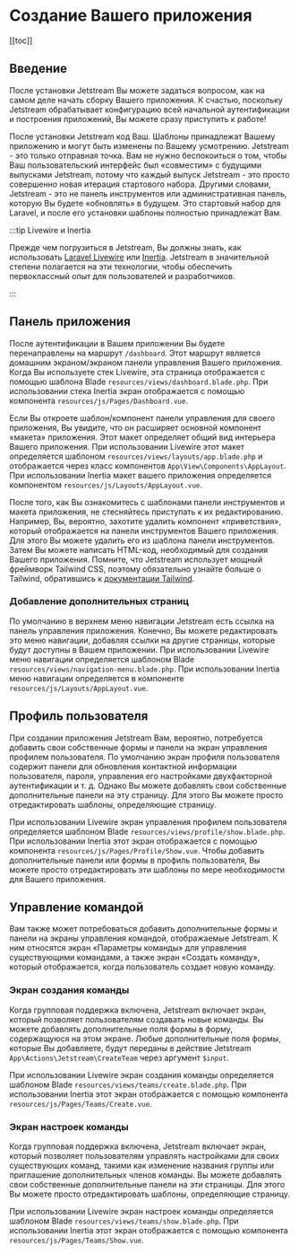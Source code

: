 # Создание Вашего приложения

[[toc]]

## Введение

После установки Jetstream Вы можете задаться вопросом, как на самом деле начать сборку Вашего приложения. К счастью, поскольку Jetstream обрабатывает конфигурацию всей начальной аутентификации и построения приложений, Вы можете сразу приступить к работе!

После установки Jetstream код Ваш. Шаблоны принадлежат Вашему приложению и могут быть изменены по Вашему усмотрению. Jetstream - это только отправная точка. Вам не нужно беспокоиться о том, чтобы Ваш пользовательский интерфейс был «совместим» с будущими выпусками Jetstream, потому что каждый выпуск Jetstream - это просто совершенно новая итерация стартового набора. Другими словами, Jetstream - это не панель инструментов или административная панель, которую Вы будете «обновлять» в будущем. Это стартовый набор для Laravel, и после его установки шаблоны полностью принадлежат Вам.

:::tip Livewire и Inertia

Прежде чем погрузиться в Jetstream, Вы должны знать, как использовать [Laravel Livewire](https://laravel-livewire.com) или [Inertia](https://inertiajs.ru). Jetstream в значительной степени полагается на эти технологии, чтобы обеспечить первоклассный опыт для пользователей и разработчиков.

:::

## Панель приложения

После аутентификации в Вашем приложении Вы будете перенаправлены на маршрут `/dashboard`. Этот маршрут является домашним экраном/экраном панели управления Вашего приложения. Когда Вы используете стек Livewire, эта страница отображается с помощью шаблона Blade `resources/views/dashboard.blade.php`. При использовании стека Inertia экран отображается с помощью компонента `resources/js/Pages/Dashboard.vue`.

Если Вы откроете шаблон/компонент панели управления для своего приложения, Вы увидите, что он расширяет основной компонент «макета» приложения. Этот макет определяет общий вид интерьера Вашего приложения. При использовании Livewire этот макет определяется шаблоном `resources/views/layouts/app.blade.php` и отображается через класс компонентов `App\View\Components\AppLayout`. При использовании Inertia макет вашего приложения определяется компонентом `resources/js/Layouts/AppLayout.vue`.

После того, как Вы ознакомитесь с шаблонами панели инструментов и макета приложения, не стесняйтесь приступать к их редактированию. Например, Вы, вероятно, захотите удалить компонент «приветствия», который отображается на панели инструментов Вашего приложения. Для этого Вы можете удалить его из шаблона панели инструментов. Затем Вы можете написать HTML-код, необходимый для создания Вашего приложения. Помните, что Jetstream использует мощный фреймворк Tailwind CSS, поэтому обязательно узнайте больше о Tailwind, обратившись к [документации Tailwind](https://tailwindcss.su/docs).

### Добавление дополнительных страниц

По умолчанию в верхнем меню навигации Jetstream есть ссылка на панель управления приложения. Конечно, Вы можете редактировать это меню навигации, добавляя ссылки на другие страницы, которые будут доступны в Вашем приложении. При использовании Livewire меню навигации определяется шаблоном Blade `resources/views/navigation-menu.blade.php`. При использовании Inertia меню навигации определяется в компоненте `resources/js/Layouts/AppLayout.vue`.

## Профиль пользователя

При создании приложения Jetstream Вам, вероятно, потребуется добавить свои собственные формы и панели на экран управления профилем пользователя. По умолчанию экран профиля пользователя содержит панели для обновления контактной информации пользователя, пароля, управления его настройками двухфакторной аутентификации и т. д. Однако Вы можете добавлять свои собственные дополнительные панели на эту страницу. Для этого Вы можете просто отредактировать шаблоны, определяющие страницу.

При использовании Livewire экран управления профилем пользователя определяется шаблоном Blade `resources/views/profile/show.blade.php`. При использовании Inertia этот экран отображается с помощью компонента `resources/js/Pages/Profile/Show.vue`. Чтобы добавить дополнительные панели или формы в профиль пользователя, Вы можете просто отредактировать эти шаблоны по мере необходимости для Вашего приложения.

## Управление командой

Вам также может потребоваться добавить дополнительные формы и панели на экраны управления командой, отображаемые Jetstream. К ним относятся экран «Параметры команды» для управления существующими командами, а также экран «Создать команду», который отображается, когда пользователь создает новую команду.

### Экран создания команды

Когда групповая поддержка включена, Jetstream включает экран, который позволяет пользователям создавать новые команды. Вы можете добавлять дополнительные поля формы в форму, содержащуюся на этом экране. Любые дополнительные поля формы, которые Вы добавляете, будут переданы в действие Jetstream `App\Actions\Jetstream\CreateTeam` через аргумент `$input`.

При использовании Livewire экран создания команды определяется шаблоном Blade `resources/views/teams/create.blade.php`. При использовании Inertia этот экран отображается с помощью компонента `resources/js/Pages/Teams/Create.vue`.

### Экран настроек команды

Когда групповая поддержка включена, Jetstream включает экран, который позволяет пользователям управлять настройками для своих существующих команд, такими как изменение названия группы или приглашение дополнительных членов команды. Вы можете добавлять свои собственные дополнительные панели на эти страницы. Для этого Вы можете просто отредактировать шаблоны, определяющие страницу.

При использовании Livewire экран настроек команды определяется шаблоном Blade `resources/views/teams/show.blade.php`. При использовании Inertia этот экран отображается с помощью компонента `resources/js/Pages/Teams/Show.vue`.
